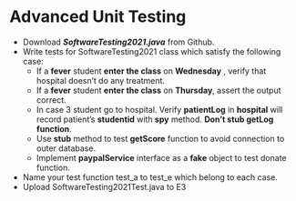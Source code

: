 # Advanced Unit Testing

- Download ***SoftwareTesting2021.java*** from Github.
- Write tests for SoftwareTesting2021 class which satisfy the following case:
  - If a **fever** student **enter the class** on **Wednesday** , verify that hospital doesn’t do any treatment.
  - If a **fever** student **enter the class** on **Thursday**, assert the output correct.
  - In case 3 student go to hospital. Verify **patientLog** in **hospital** will record patient’s **studentid** with **spy** method. **Don’t stub getLog function**.
  - Use **stub** method to test **getScore** function to avoid connection to outer database.
  - Implement **paypalService** interface as a **fake** object to test donate function.
- Name your test function test_a to test_e which belong to each case.
- Upload SoftwareTesting2021Test.java to E3 